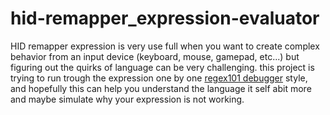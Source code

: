 # hid-remapper_expression-evaluator

HID remapper expression is very use full when you want to create complex behavior from an input device (keyboard, mouse, gamepad, etc...) but figuring out the quirks of language can be very challenging. this project is trying to run trough the expression one by one [regex101 debugger](https://regex101.com/debugger) style, and hopefully this can help you understand the language it self abit more and maybe simulate why your expression is not working.